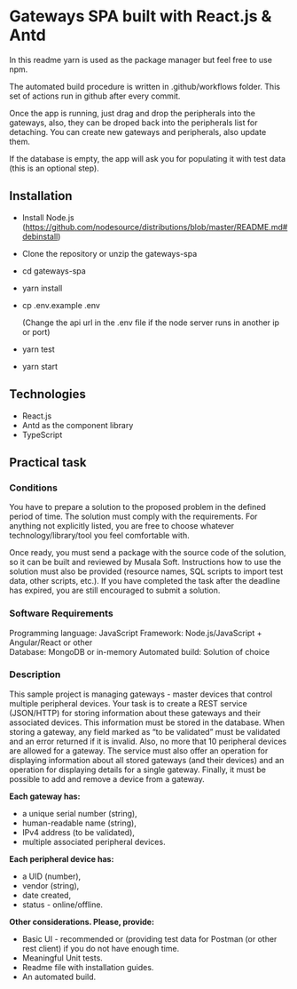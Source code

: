 # Gateways SPA built with React.js & Antd

In this readme yarn is used as the package manager but feel free to use npm.

The automated build procedure is written in .github/workflows folder. This set of actions run in github after every commit.

Once the app is running, just drag and drop the peripherals into the gateways, also, they can be droped back into the peripherals list for detaching. You can create new gateways and peripherals, also update them.

If the database is empty, the app will ask you for populating it with test data (this is an optional step).

## Installation

- Install Node.js (https://github.com/nodesource/distributions/blob/master/README.md#debinstall)
- Clone the repository or unzip the gateways-spa
- cd gateways-spa
- yarn install
- cp .env.example .env

  (Change the api url in the .env file if the node server runs in another ip or port)

- yarn test
- yarn start

## Technologies

- React.js
- Antd as the component library
- TypeScript

## Practical task

### Conditions

You have to prepare a solution to the proposed problem in the defined period of time. The solution must comply with the requirements. For anything not explicitly listed, you are free to choose whatever technology/library/tool you feel comfortable with.

Once ready, you must send a package with the source code of the solution, so it can be built and reviewed by Musala Soft. Instructions how to use the solution must also be provided (resource names, SQL scripts to import test data, other scripts, etc.).
If you have completed the task after the deadline has expired, you are still encouraged to submit a solution.

### Software Requirements

Programming language: JavaScript
Framework: Node.js/JavaScript + Angular/React or other  
Database: MongoDB or in-memory
Automated build: Solution of choice

### Description

This sample project is managing gateways - master devices that control multiple peripheral devices.
Your task is to create a REST service (JSON/HTTP) for storing information about these gateways and their associated devices. This information must be stored in the database.
When storing a gateway, any field marked as “to be validated” must be validated and an error returned if it is invalid. Also, no more that 10 peripheral devices are allowed for a gateway.
The service must also offer an operation for displaying information about all stored gateways (and their devices) and an operation for displaying details for a single gateway. Finally, it must be possible to add and remove a device from a gateway.

**Each gateway has:**

- a unique serial number (string),
- human-readable name (string),
- IPv4 address (to be validated),
- multiple associated peripheral devices.

**Each peripheral device has:**

- a UID (number),
- vendor (string),
- date created,
- status - online/offline.

**Other considerations. Please, provide:**

- Basic UI - recommended or (providing test data for Postman (or other rest client) if you do not have enough time.
- Meaningful Unit tests.
- Readme file with installation guides.
- An automated build.

